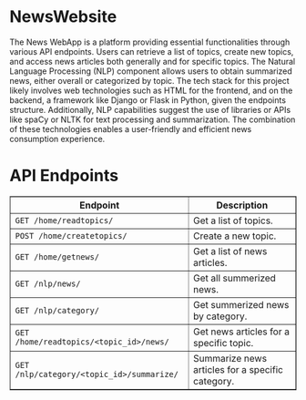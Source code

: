 # NewsWebsite
The News WebApp is a platform providing essential functionalities through various API endpoints. Users can retrieve a list of topics, create new topics, and access news articles both generally and for specific topics. The Natural Language Processing (NLP) component allows users to obtain summarized news, either overall or categorized by topic. The tech stack for this project likely involves web technologies such as HTML for the frontend, and on the backend, a framework like Django or Flask in Python, given the endpoints structure. Additionally, NLP capabilities suggest the use of libraries or APIs like spaCy or NLTK for text processing and summarization. The combination of these technologies enables a user-friendly and efficient news consumption experience.<br>
<h1>API Endpoints</h1>

<table border="1">
        <tr>
            <th>Endpoint</th>
            <th>Description</th>
        </tr>
        <tr>
            <td><code>GET /home/readtopics/</code></td>
            <td>Get a list of topics.</td>
        </tr>
        <tr>
            <td><code>POST /home/createtopics/</code></td>
            <td>Create a new topic.</td>
        </tr>
        <tr>
            <td><code>GET /home/getnews/</code></td>
            <td>Get a list of news articles.</td>
        </tr>
        <tr>
            <td><code>GET /nlp/news/</code></td>
            <td>Get all summerized news.</td>
        </tr>
        <tr>
            <td><code>GET /nlp/category/</code></td>
            <td>Get summerized news by category.</td>
        </tr>
        <tr>
            <td><code>GET /home/readtopics/&lt;topic_id&gt;/news/</code></td>
            <td>Get news articles for a specific topic.</td>
        </tr>
        <tr>
            <td><code>GET /nlp/category/&lt;topic_id&gt;/summarize/</code></td>
            <td>Summarize news articles for a specific category.</td>
        </tr>
    </table>
